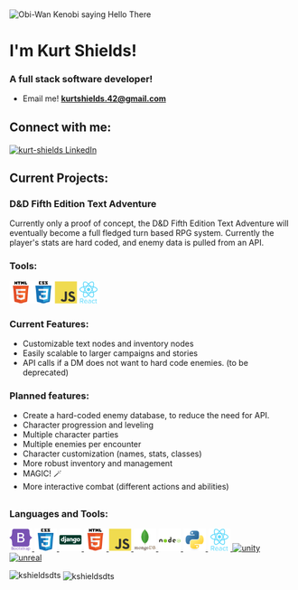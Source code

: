 <img align="center" src="https://user-images.githubusercontent.com/94239332/149531719-699e17ea-477b-4ed3-a5cb-cd57030b53d0.gif" alt="Obi-Wan Kenobi saying Hello There"/>

<h1>I'm Kurt Shields!</h1>
<h3>A full stack software developer!</h3>

- Email me! **kurtshields.42@gmail.com**

<div>
<h2 align="left">Connect with me:</h2>
<p align="left">
<a href="https://linkedin.com/in/kurt-shields" target="blank"><img align="center" src="https://raw.githubusercontent.com/rahuldkjain/github-profile-readme-generator/master/src/images/icons/Social/linked-in-alt.svg" alt="kurt-shields LinkedIn" height="30" width="40" /></a>
</p>
</div>

<h2>Current Projects:</h2>
<h3>D&D Fifth Edition Text Adventure</h3>
<p>Currently only a proof of concept, the D&D Fifth Edition Text Adventure will eventually become a full fledged turn based RPG system. Currently the player's stats are hard coded, and enemy data is pulled from an API.</p>
<h3>Tools:</h3>
<p align="left"><img src="https://raw.githubusercontent.com/devicons/devicon/master/icons/html5/html5-original-wordmark.svg" alt="html5" width="40" height="40"/><img src="https://raw.githubusercontent.com/devicons/devicon/master/icons/css3/css3-original-wordmark.svg" alt="css3" width="40" height="40"/><img src="https://raw.githubusercontent.com/devicons/devicon/master/icons/javascript/javascript-original.svg" alt="javascript" width="40" height="40"/><img src="https://raw.githubusercontent.com/devicons/devicon/master/icons/react/react-original-wordmark.svg" alt="react" width="40" height="40"/></p>
<h3>Current Features:</h3>
<ul>
  <li>Customizable text nodes and inventory nodes
  <li>Easily scalable to larger campaigns and stories
  <li>API calls if a DM does not want to hard code enemies. (to be deprecated)
</ul>
<h3>Planned features:</h3>
<ul>
  <li>Create a hard-coded enemy database, to reduce the need for API.
  <li>Character progression and leveling
  <li>Multiple character parties
  <li>Multiple enemies per encounter
  <li>Character customization (names, stats, classes)
  <li>More robust inventory and management
  <li>MAGIC! 🪄
  <li>More interactive combat (different actions and abilities)
</ul>
<h2></h2>
<h3 align="left">Languages and Tools:</h3>
<p align="left"> <a href="https://getbootstrap.com" target="_blank" rel="noreferrer"> <img src="https://raw.githubusercontent.com/devicons/devicon/master/icons/bootstrap/bootstrap-plain-wordmark.svg" alt="bootstrap" width="40" height="40"/> </a> <a href="https://www.w3schools.com/css/" target="_blank" rel="noreferrer"> <img src="https://raw.githubusercontent.com/devicons/devicon/master/icons/css3/css3-original-wordmark.svg" alt="css3" width="40" height="40"/> </a> <a href="https://www.djangoproject.com/" target="_blank" rel="noreferrer"> <img src="https://raw.githubusercontent.com/devicons/devicon/master/icons/django/django-original.svg" alt="django" width="40" height="40"/> </a> <a href="https://www.w3.org/html/" target="_blank" rel="noreferrer"> <img src="https://raw.githubusercontent.com/devicons/devicon/master/icons/html5/html5-original-wordmark.svg" alt="html5" width="40" height="40"/> </a> <a href="https://developer.mozilla.org/en-US/docs/Web/JavaScript" target="_blank" rel="noreferrer"> <img src="https://raw.githubusercontent.com/devicons/devicon/master/icons/javascript/javascript-original.svg" alt="javascript" width="40" height="40"/> </a> <a href="https://www.mongodb.com/" target="_blank" rel="noreferrer"> <img src="https://raw.githubusercontent.com/devicons/devicon/master/icons/mongodb/mongodb-original-wordmark.svg" alt="mongodb" width="40" height="40"/> </a> <a href="https://nodejs.org" target="_blank" rel="noreferrer"> <img src="https://raw.githubusercontent.com/devicons/devicon/master/icons/nodejs/nodejs-original-wordmark.svg" alt="nodejs" width="40" height="40"/> </a> <a href="https://www.python.org" target="_blank" rel="noreferrer"> <img src="https://raw.githubusercontent.com/devicons/devicon/master/icons/python/python-original.svg" alt="python" width="40" height="40"/> </a> <a href="https://reactjs.org/" target="_blank" rel="noreferrer"> <img src="https://raw.githubusercontent.com/devicons/devicon/master/icons/react/react-original-wordmark.svg" alt="react" width="40" height="40"/> </a> <a href="https://unity.com/" target="_blank" rel="noreferrer"> <img src="https://www.vectorlogo.zone/logos/unity3d/unity3d-icon.svg" alt="unity" width="40" height="40"/> </a> <a href="https://unrealengine.com/" target="_blank" rel="noreferrer"> <img src="https://raw.githubusercontent.com/kenangundogan/fontisto/036b7eca71aab1bef8e6a0518f7329f13ed62f6b/icons/svg/brand/unreal-engine.svg" alt="unreal" width="40" height="40"/> </a> </p>

<p><img align="left" src="https://github-readme-stats.vercel.app/api/top-langs?username=kshieldsdts&show_icons=true&locale=en&layout=compact" alt="kshieldsdts" /></p>

<p>&nbsp;<img align="center" src="https://github-readme-stats.vercel.app/api?username=kshieldsdts&show_icons=true&locale=en" alt="kshieldsdts" /></p>
